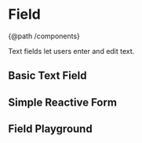 # Field
{@path /components}

Text fields let users enter and edit text.

<h2 lyTyp="display1" gutter>Basic Text Field</h2>
<demo-view path="docs/components/field-demo/basic-field">
  <aui-basic-field></aui-basic-field>
</demo-view>

<h2 lyTyp="display1" gutter>Simple Reactive Form</h2>
<demo-view path="docs/components/field-demo/simple-form">
  <aui-simple-form></aui-simple-form>
</demo-view>

<h2 lyTyp="display1" gutter>Field Playground</h2>
<demo-view path="docs/components/field-demo/field-playground">
  <aui-field-playground></aui-field-playground>
</demo-view>
